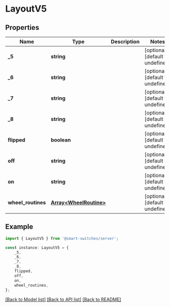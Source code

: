 # LayoutV5


## Properties

Name | Type | Description | Notes
------------ | ------------- | ------------- | -------------
**_5** | **string** |  | [optional] [default to undefined]
**_6** | **string** |  | [optional] [default to undefined]
**_7** | **string** |  | [optional] [default to undefined]
**_8** | **string** |  | [optional] [default to undefined]
**flipped** | **boolean** |  | [optional] [default to undefined]
**off** | **string** |  | [optional] [default to undefined]
**on** | **string** |  | [optional] [default to undefined]
**wheel_routines** | [**Array&lt;WheelRoutine&gt;**](WheelRoutine.md) |  | [optional] [default to undefined]

## Example

```typescript
import { LayoutV5 } from '@smart-switches/server';

const instance: LayoutV5 = {
    _5,
    _6,
    _7,
    _8,
    flipped,
    off,
    on,
    wheel_routines,
};
```

[[Back to Model list]](../README.md#documentation-for-models) [[Back to API list]](../README.md#documentation-for-api-endpoints) [[Back to README]](../README.md)
